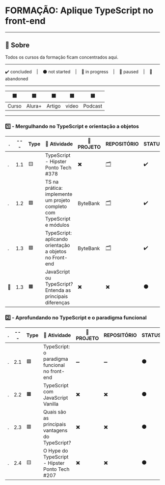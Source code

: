 # FORMAÇÃO: Aplique TypeScript no front-end

---

## 📌 Sobre
  Todos os cursos da formação ficam concentrados aqui.

---

<p>
  ✔️ concluded &nbsp;&nbsp;&nbsp;|&nbsp;&nbsp;&nbsp;
  ⚫ not started &nbsp;&nbsp;&nbsp;|&nbsp;&nbsp;&nbsp;
  🔵 in progress &nbsp;&nbsp;&nbsp;|&nbsp;&nbsp;&nbsp;
  🔶 paused &nbsp;&nbsp;&nbsp;|&nbsp;&nbsp;&nbsp;
  🔴 abandoned 
</p>

---
| 🟪 | 🟦 | 🟫 | 🟥 | 🟨 |
| --- | --- | --- | --- | --- |
| Curso | Alura+ | Artigo | video | Podcast |

---

### 1️⃣ - Mergulhando no TypeScript e orientação a objetos
| . | --- | Type | 📘 Atividade | 🔗 PROJETO | REPOSITÓRIO | STATUS |
| --- | --- | --- | --- | --- | --- | --- |
| . | 1.1 | 🟨 | TypeScript - Hipster Ponto Tech #378 | ✖️ | [🗂️](./notes.md) | ✔️ |
| . | 1.2 | 🟪 | TS na prática: implemente um projeto completo com TypeScript e módulos | ByteBank | [🗂️](./TS_na_Pratica-TS_e_modulos/) | ✔️ |
| . | 1.3 | 🟪 | TypeScript: aplicando orientação a objetos no Front-end | ByteBank | [🗂️](./TS_Aplicando_Orientacao_a_Objetos_No_Front-End/) | ✔️ |
| 🚩 | 1.3 | 🟫 | JavaScript ou TypeScript? Entenda as principais diferenças | ✖️ | ✖️ | ⚫ |


### 2️⃣ - Aprofundando no TypeScript e o paradigma funcional

| . | --- | Type | 📘 Atividade | 🔗 PROJETO | REPOSITÓRIO | STATUS |
| --- | --- | --- | --- | --- | --- | --- |
| . | 2.1 | 🟪 | TypeScript: o paradigma funcional no front-end | ➖ | ➖ | ⚫ |
| . | 2.2 | 🟫 | TypeScript com JavaScript Vanilla | ✖️ | ✖️ | ⚫ |
| . | 2.3 | 🟥 | Quais são as principais vantagens do TypeScript? | ✖️ | ✖️ | ⚫ |
| . | 2.4 | 🟨 | O Hype do TypeScript - Hipster Ponto Tech #207 | ✖️ | ✖️ | ⚫ |



